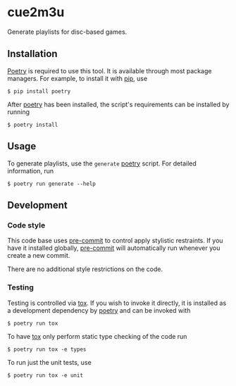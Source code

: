 # cue2m3u

Generate playlists for disc-based games.

## Installation

[Poetry] is required to use this tool. It is available through most package
managers. For example, to install it with [pip], use

```
$ pip install poetry
```

After [poetry] has been installed, the script's requirements can be installed by
running

```
$ poetry install
```

## Usage

To generate playlists, use the `generate` [poetry] script. For detailed
information, run

```
$ poetry run generate --help
```

## Development

### Code style

This code base uses [pre-commit] to control apply stylistic restraints. If you
have it installed globally, [pre-commit] will automatically run whenever you
create a new commit.

There are no additional style restrictions on the code.

### Testing

Testing is controlled via [tox]. If you wish to invoke it directly, it is
installed as a development dependency by [poetry] and can be invoked with

```
$ poetry run tox
```

To have [tox] only perform static type checking of the code run

```
$ poetry run tox -e types
```

To run just the unit tests, use

```
$ poetry run tox -e unit
```

[pip]: https://pip.pypa.io
[poetry]: https://python-poetry.org
[pre-commit]: https://pre-commit.com
[tox]: https://tox.readthedocs.io
